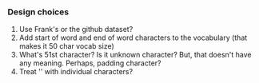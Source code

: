 ### Design choices

1. Use Frank's or the github dataset?
2. Add start of word and end of word characters to the vocabulary (that makes it 50 char vocab size)
3. What's 51st character? Is it unknown character? But, that doesn't have any meaning. Perhaps, padding character?
4. Treat '<UNK>' with individual characters?

